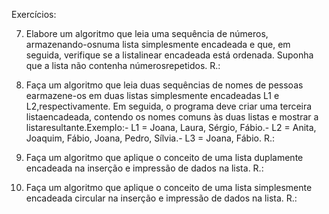 Exercícios:

7) Elabore um algoritmo que leia uma sequência de números, armazenando-osnuma lista simplesmente encadeada e que, em seguida, verifique se a listalinear encadeada está ordenada. Suponha que a lista não contenha númerosrepetidos.
R.:

8) Faça um algoritmo que leia duas sequências de nomes de pessoas earmazene-os em duas listas simplesmente encadeadas L1 e L2,respectivamente. Em seguida, o programa deve criar uma terceira listaencadeada, contendo os nomes comuns às duas listas e mostrar a listaresultante.Exemplo:- L1 = Joana, Laura, Sérgio, Fábio.- L2 = Anita, Joaquim, Fábio, Joana, Pedro, Sílvia.- L3 = Joana, Fábio.
R.:

9) Faça um algoritmo que aplique o conceito de uma lista duplamente encadeada na inserção e impressão de dados na lista.
R.:

10) Faça um algoritmo que aplique o conceito de uma lista simplesmente encadeada circular na inserção e impressão de dados na lista.
R.: